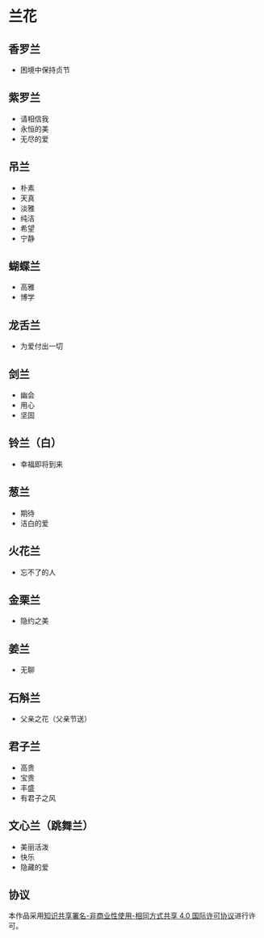 # 兰花

## 香罗兰

- 困境中保持贞节

## 紫罗兰

- 请相信我
- 永恒的美
- 无尽的爱

## 吊兰

- 朴素
- 天真
- 淡雅
- 纯洁
- 希望
- 宁静

## 蝴蝶兰

- 高雅
- 博学

## 龙舌兰

- 为爱付出一切

## 剑兰

- 幽会
- 用心
- 坚固

## 铃兰（白）

- 幸福即将到来

## 葱兰

- 期待
- 洁白的爱

## 火花兰

- 忘不了的人

## 金栗兰

- 隐约之美

## 姜兰

- 无聊

## 石斛兰

- 父亲之花（父亲节送）

## 君子兰

- 高贵
- 宝贵
- 丰盛
- 有君子之风

## 文心兰（跳舞兰）

- 美丽活泼
- 快乐
- 隐藏的爱

## 协议

本作品采用[知识共享署名-非商业性使用-相同方式共享 4.0 国际许可协议](https://creativecommons.org/licenses/by-nc-sa/4.0/deed.zh)进行许可。


